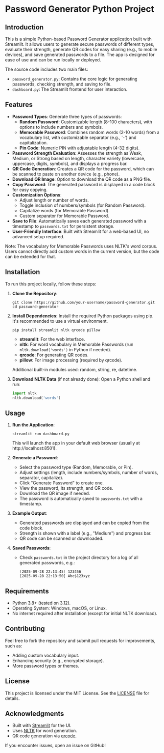 # Password Generator Python Project

## Introduction
This is a simple Python-based Password Generator application built with Streamlit. It allows users to generate secure passwords of different types, evaluate their strength, generate QR codes for easy sharing (e.g., to mobile devices), and save generated passwords to a file. The app is designed for ease of use and can be run locally or deployed.

The source code includes two main files:
- `password_generator.py`: Contains the core logic for generating passwords, checking strength, and saving to file.
- `dashboard.py`: The Streamlit frontend for user interaction.

## Features
- **Password Types**: Generate three types of passwords:
  - **Random Password**: Customizable length (8-100 characters), with options to include numbers and symbols.
  - **Memorable Password**: Combines random words (2-10 words) from a vocabulary list, with customizable separator (e.g., '-') and capitalization.
  - **Pin Code**: Numeric PIN with adjustable length (4-32 digits).
- **Password Strength Evaluation**: Assesses the strength as Weak, Medium, or Strong based on length, character variety (lowercase, uppercase, digits, symbols), and displays a progress bar.
- **QR Code Generation**: Creates a QR code for the password, which can be scanned to paste on another device (e.g., phone).
- **Download QR Image**: Option to download the QR code as a PNG file.
- **Copy Password**: The generated password is displayed in a code block for easy copying.
- **Customization Options**:
  - Adjust length or number of words.
  - Toggle inclusion of numbers/symbols (for Random Password).
  - Capitalize words (for Memorable Password).
  - Custom separator for Memorable Password.
- **Save to File**: Automatically saves each generated password with a timestamp to `passwords.txt` for persistent storage.
- **User-Friendly Interface**: Built with Streamlit for a web-based UI, no advanced setup required.

Note: The vocabulary for Memorable Passwords uses NLTK's word corpus. Users cannot directly add custom words in the current version, but the code can be extended for that.

## Installation
To run this project locally, follow these steps:

1. **Clone the Repository**:
   ```
   git clone https://github.com/your-username/password-generator.git
   cd password-generator
   ```

2. **Install Dependencies**:
   Install the required Python packages using pip. It's recommended to use a virtual environment.
   ```
   pip install streamlit nltk qrcode pillow
   ```
   - **streamlit**: For the web interface.
   - **nltk**: For word vocabulary in Memorable Passwords (run `nltk.download('words')` in Python if needed).
   - **qrcode**: For generating QR codes.
   - **pillow**: For image processing (required by qrcode).

   Additional built-in modules used: random, string, re, datetime.

3. **Download NLTK Data** (if not already done):
   Open a Python shell and run:
   ```python
   import nltk
   nltk.download('words')
   ```

## Usage
1. **Run the Application**:
   ```
   streamlit run dashboard.py
   ```
   This will launch the app in your default web browser (usually at http://localhost:8501).

2. **Generate a Password**:
   - Select the password type (Random, Memorable, or Pin).
   - Adjust settings (length, include numbers/symbols, number of words, separator, capitalize).
   - Click "Generate Password" to create one.
   - View the password, its strength, and QR code.
   - Download the QR image if needed.
   - The password is automatically saved to `passwords.txt` with a timestamp.

3. **Example Output**:
   - Generated passwords are displayed and can be copied from the code block.
   - Strength is shown with a label (e.g., "Medium") and progress bar.
   - QR code can be scanned or downloaded.

4. **Saved Passwords**:
   - Check `passwords.txt` in the project directory for a log of all generated passwords, e.g.:
     ```
     [2025-09-28 22:13:45] 123456
     [2025-09-28 22:13:50] Abc$123xyz
     ```

## Requirements
- Python 3.8+ (tested on 3.12).
- Operating System: Windows, macOS, or Linux.
- No internet required after installation (except for initial NLTK download).

## Contributing
Feel free to fork the repository and submit pull requests for improvements, such as:
- Adding custom vocabulary input.
- Enhancing security (e.g., encrypted storage).
- More password types or themes.

## License
This project is licensed under the MIT License. See the [LICENSE](LICENSE) file for details.

## Acknowledgments
- Built with [Streamlit](https://streamlit.io/) for the UI.
- Uses [NLTK](https://www.nltk.org/) for word generation.
- QR code generation via [qrcode](https://pypi.org/project/qrcode/).

If you encounter issues, open an issue on GitHub!